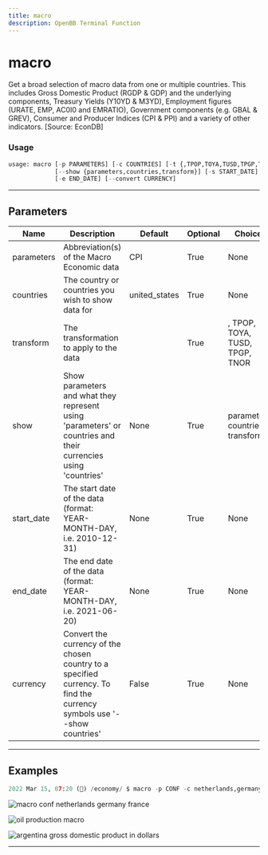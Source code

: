 ```yaml
---
title: macro
description: OpenBB Terminal Function
---
```


# macro

Get a broad selection of macro data from one or multiple countries. This includes Gross Domestic Product (RGDP & GDP) and the underlying components, Treasury Yields (Y10YD & M3YD), Employment figures (URATE, EMP, AC0I0 and EMRATIO), Government components (e.g. GBAL & GREV), Consumer and Producer Indices (CPI & PPI) and a variety of other indicators. [Source: EconDB]

### Usage

```python
usage: macro [-p PARAMETERS] [-c COUNTRIES] [-t {,TPOP,TOYA,TUSD,TPGP,TNOR}]
             [--show {parameters,countries,transform}] [-s START_DATE]
             [-e END_DATE] [--convert CURRENCY]
```

---

## Parameters

| Name | Description | Default | Optional | Choices |
| ---- | ----------- | ------- | -------- | ------- |
| parameters | Abbreviation(s) of the Macro Economic data | CPI | True | None |
| countries | The country or countries you wish to show data for | united_states | True | None |
| transform | The transformation to apply to the data |  | True | , TPOP, TOYA, TUSD, TPGP, TNOR |
| show | Show parameters and what they represent using 'parameters' or countries and their currencies using 'countries' | None | True | parameters, countries, transform |
| start_date | The start date of the data (format: YEAR-MONTH-DAY, i.e. 2010-12-31) | None | True | None |
| end_date | The end date of the data (format: YEAR-MONTH-DAY, i.e. 2021-06-20) | None | True | None |
| currency | Convert the currency of the chosen country to a specified currency. To find the currency symbols use '--show countries' | False | True | None |


---

## Examples

```python
2022 Mar 15, 07:20 (🦋) /economy/ $ macro -p CONF -c netherlands,germany,france -s 2005-01-01 -e 2022-01-01
```
![macro conf netherlands germany france](https://user-images.githubusercontent.com/46355364/159249787-a030cd2c-0b29-4522-a1a9-db0245d55d9f.png)

![oil production macro](https://user-images.githubusercontent.com/46355364/159251277-9381cc0a-7efe-41ce-af93-41d832103a1e.png)

![argentina gross domestic product in dollars](https://user-images.githubusercontent.com/46355364/159253210-c7135b12-b04a-49e4-8896-d03e4c25f520.png)

---
